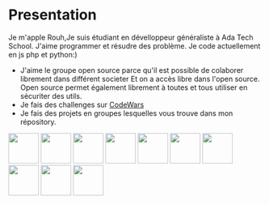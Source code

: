# Presentation
Je m'apple Rouh,Je suis étudiant en dévelloppeur généraliste à Ada Tech School. J'aime programmer et résudre des problème. Je code actuellement en js php et python:)
- J'aime le groupe open source parce qu'il est possible de colaborer librement dans différent societer Et on a accès libre dans l'open source. Open source permet également librement à toutes et tous utiliser en sécuriter des utils.
- Je fais des challenges sur [CodeWars](https://www.codewars.com/users/Huor97)
- Je fais des projets en groupes lesquelles vous trouve dans mon répository.

<div>
  
  <img src="https://user-images.githubusercontent.com/70602221/221041210-b72eea9c-a954-4087-a110-ffd6b9086d56.png" width="60px">
  <img src="https://user-images.githubusercontent.com/70602221/221041266-d0609219-e7cb-4095-979a-e0f320b25498.png" width="60px">
  <img src="https://user-images.githubusercontent.com/70602221/221046046-cc0e0499-6406-4af1-b7d9-3dbf6c77c9a0.png" width="60px">
  <img src="https://user-images.githubusercontent.com/70602221/221045617-ddc4c492-e086-41e7-999e-e807e54f6e0b.png" width="60px">
  <img src="https://user-images.githubusercontent.com/70602221/221045609-28dfcad4-e764-4e93-bec2-e982fe563404.png" width="60px">
  <img src="https://user-images.githubusercontent.com/70602221/221045652-af6f7616-301d-4cc7-8627-87a974a5d897.png" width="60px">
  <img src="https://user-images.githubusercontent.com/70602221/221045647-fad61de8-e5c5-49f5-8944-8ab6e4159057.png" width="60px">
  <img src="https://user-images.githubusercontent.com/70602221/221045626-45aa9a6b-99f1-47ee-acd5-712c12191475.png" width="60px">
  <img src="https://user-images.githubusercontent.com/70602221/221045635-36c7b636-ebad-4000-a3ed-e6831fc4db87.png" width="60px">
  <img src="https://user-images.githubusercontent.com/70602221/223539012-ebbde31e-0105-41c4-a80b-e78e6b8a63ea.png" width="60px">
<div>

